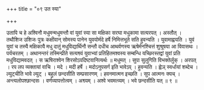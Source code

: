 +++
title = "०९ उत स्या"

+++

उतापि च हे अश्विनौ मधुमन्मधुमन्तौ वां युवां स्या सा मक्षिका सरघा मधुकामा सत्यरपत् । अस्तौत् । तथौशिज उशिजः पुत्रः कक्षीवान् सोमस्य पानेन युवयोर्मदे हर्षे निमित्तभूते सति हुवन्यति । युवामाह्वयति । युवं युवां च तस्यै मक्षिकायै मधु दातुं मधुविद्यार्थिनौ सन्तौ दधीच आथर्वणस्य ऋषेर्मनश्चित्तं शुश्रूषया आ विवासथः । पर्यचरतम् । अथानन्तरं तस्मिन्प्रीते सत्यश्व्यं युवाभ्यां प्रतिहितमश्वस्य सम्बन्धि यच्छिरस्तद्वां युवां प्रति मधुविद्यामवदत् । स ऋषिराश्वेन शिरसोऽपदिष्टवानित्यर्थः ॥ मधुमत् । सुपा सुलुगिति विभक्तेर्लुक् । अरपत् । रप लप व्यक्तायां वाचि । मदे । मदी हर्षे । मदोऽनुपसर्ग इति भावेऽप् । हुवन्यति । ह्वेञ् स्वर्धायां शब्देच । ल्युट्चीति भावे ल्युट् । बहुलं छन्दसीति सम्प्रसारणम् । हवनमात्मन इच्छति । सुप आत्मनः क्यच् । अन्त्यलोपश्छान्दसः । वर्णव्यापत्तोत्वम् । अश्व्यम् । अश्वे भवमत्व्यम् । भवे छन्दसीति यत् ॥ ९ ॥
